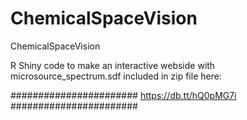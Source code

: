 ChemicalSpaceVision
===================

ChemicalSpaceVision

R Shiny code to make an interactive webside with microsource_spectrum.sdf included in zip file here:


#######################
https://db.tt/hQ0pMG7i
#######################

